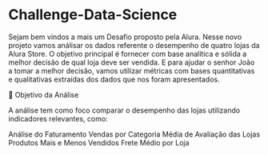# Challenge-Data-Science

Sejam bem vindos a mais um Desafio proposto pela Alura. Nesse novo projeto vamos análisar os dados referente o desempenho de quatro lojas da Alura Store. O objetivo principal é fornecer com base analítica e sólida a melhor  decisão de qual loja deve ser vendida. E para ajudar o senhor João a tomar a melhor decisão, vamos utilizar métricas com bases quantitativas e qualitativas extraídas dos dados que nos foram apresentados.

🧭 Objetivo da Análise

A análise tem como foco comparar o desempenho das lojas utilizando indicadores relevantes, como:

Análise do Faturamento
Vendas por Categoria
Média de Avaliação das Lojas
Produtos Mais e Menos Vendidos
Frete Médio por Loja
